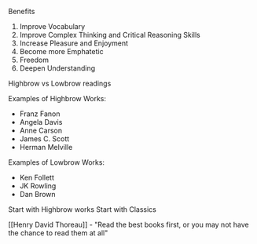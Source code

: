 
Benefits
1. Improve Vocabulary
2. Improve Complex Thinking and Critical Reasoning Skills
3. Increase Pleasure and Enjoyment
4. Become more Emphatetic
5. Freedom
6. Deepen Understanding

Highbrow vs Lowbrow readings

Examples of Highbrow Works:
- Franz Fanon
- Angela Davis
- Anne Carson
- James C. Scott
- Herman Melville

Examples of Lowbrow Works:
- Ken Follett
- JK Rowling
- Dan Brown

Start with Highbrow works
Start with Classics

[[Henry David Thoreau]] - 
"Read the best books first, or you may not have the chance to read them at all"